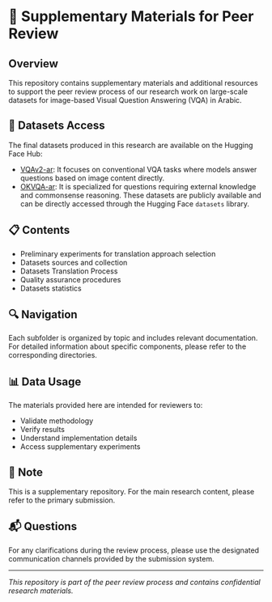 # 📁 Supplementary Materials for Peer Review

## Overview
This repository contains supplementary materials and additional resources to support the peer review process of our research work on large-scale datasets for image-based Visual Question Answering (VQA) in Arabic.

## 🤗 Datasets Access
The final datasets produced in this research are available on the Hugging Face Hub:
- [VQAv2-ar](https://huggingface.co/datasets/ShahadMAlshalawi/vqav2-ar): It focuses on conventional VQA tasks where models answer questions based on image content directly.
- [OKVQA-ar](https://huggingface.co/datasets/ShahadMAlshalawi/okvqa-ar): It is specialized for questions requiring external knowledge and commonsense reasoning.
These datasets are publicly available and can be directly accessed through the Hugging Face `datasets` library.

## 📋 Contents
- Preliminary experiments for translation approach selection
- Datasets sources and collection
- Datasets Translation Process
- Quality assurance procedures
- Datasets statistics

## 🔍 Navigation
Each subfolder is organized by topic and includes relevant documentation. For detailed information about specific components, please refer to the corresponding directories.

## 📊 Data Usage
The materials provided here are intended for reviewers to:
- Validate methodology
- Verify results
- Understand implementation details
- Access supplementary experiments

## 📝 Note
This is a supplementary repository. For the main research content, please refer to the primary submission.

## 📬 Questions
For any clarifications during the review process, please use the designated communication channels provided by the submission system.

---
*This repository is part of the peer review process and contains confidential research materials.*